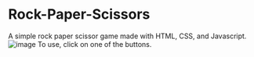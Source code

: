# Rock-Paper-Scissors
A simple rock paper scissor game made with HTML, CSS, and Javascript.
![image](https://github.com/user-attachments/assets/3f8e254c-9983-43dd-96d5-17ef8d10121e)
To use, click on one of the buttons.

